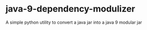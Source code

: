# java-9-dependency-modulizer
A simple python utility to convert a java jar into a java 9 modular jar
